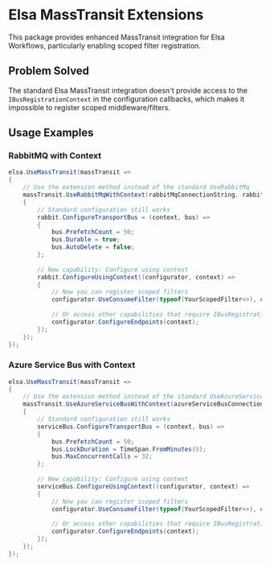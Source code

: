 # Elsa MassTransit Extensions

This package provides enhanced MassTransit integration for Elsa Workflows, particularly enabling scoped filter registration.

## Problem Solved

The standard Elsa MassTransit integration doesn't provide access to the `IBusRegistrationContext` in the configuration callbacks, which makes it impossible to register scoped middleware/filters.

## Usage Examples

### RabbitMQ with Context

```csharp
elsa.UseMassTransit(massTransit =>
{
    // Use the extension method instead of the standard UseRabbitMq
    massTransit.UseRabbitMqWithContext(rabbitMqConnectionString, rabbit => 
    {
        // Standard configuration still works
        rabbit.ConfigureTransportBus = (context, bus) =>
        {
            bus.PrefetchCount = 50;
            bus.Durable = true;
            bus.AutoDelete = false;
        };
        
        // New capability: Configure using context
        rabbit.ConfigureUsingContext((configurator, context) =>
        {
            // Now you can register scoped filters
            configurator.UseConsumeFilter(typeof(YourScopedFilter<>), context);
            
            // Or access other capabilities that require IBusRegistrationContext
            configurator.ConfigureEndpoints(context);
        });
    });
});
```

### Azure Service Bus with Context

```csharp
elsa.UseMassTransit(massTransit =>
{
    // Use the extension method instead of the standard UseAzureServiceBus
    massTransit.UseAzureServiceBusWithContext(azureServiceBusConnectionString, serviceBus => 
    {
        // Standard configuration still works
        serviceBus.ConfigureTransportBus = (context, bus) =>
        {
            bus.PrefetchCount = 50;
            bus.LockDuration = TimeSpan.FromMinutes(5);
            bus.MaxConcurrentCalls = 32;
        };
        
        // New capability: Configure using context
        serviceBus.ConfigureUsingContext((configurator, context) =>
        {
            // Now you can register scoped filters
            configurator.UseConsumeFilter(typeof(YourScopedFilter<>), context);
            
            // Or access other capabilities that require IBusRegistrationContext
            configurator.ConfigureEndpoints(context);
        });
    });
});
```